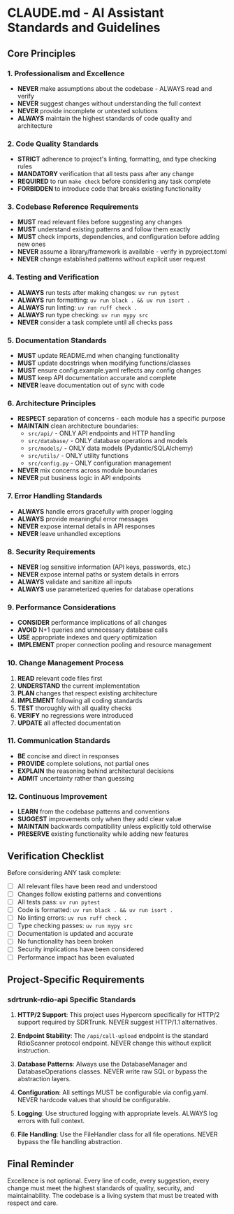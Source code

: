 # CLAUDE.md - AI Assistant Standards and Guidelines

## Core Principles

### 1. Professionalism and Excellence

- **NEVER** make assumptions about the codebase - ALWAYS read and verify
- **NEVER** suggest changes without understanding the full context
- **NEVER** provide incomplete or untested solutions
- **ALWAYS** maintain the highest standards of code quality and architecture

### 2. Code Quality Standards

- **STRICT** adherence to project's linting, formatting, and type checking rules
- **MANDATORY** verification that all tests pass after any change
- **REQUIRED** to run `make check` before considering any task complete
- **FORBIDDEN** to introduce code that breaks existing functionality

### 3. Codebase Reference Requirements

- **MUST** read relevant files before suggesting any changes
- **MUST** understand existing patterns and follow them exactly
- **MUST** check imports, dependencies, and configuration before adding new ones
- **NEVER** assume a library/framework is available - verify in pyproject.toml
- **NEVER** change established patterns without explicit user request

### 4. Testing and Verification

- **ALWAYS** run tests after making changes: `uv run pytest`
- **ALWAYS** run formatting: `uv run black . && uv run isort .`
- **ALWAYS** run linting: `uv run ruff check .`
- **ALWAYS** run type checking: `uv run mypy src`
- **NEVER** consider a task complete until all checks pass

### 5. Documentation Standards

- **MUST** update README.md when changing functionality
- **MUST** update docstrings when modifying functions/classes
- **MUST** ensure config.example.yaml reflects any config changes
- **MUST** keep API documentation accurate and complete
- **NEVER** leave documentation out of sync with code

### 6. Architecture Principles

- **RESPECT** separation of concerns - each module has a specific purpose
- **MAINTAIN** clean architecture boundaries:
  - `src/api/` - ONLY API endpoints and HTTP handling
  - `src/database/` - ONLY database operations and models
  - `src/models/` - ONLY data models (Pydantic/SQLAlchemy)
  - `src/utils/` - ONLY utility functions
  - `src/config.py` - ONLY configuration management
- **NEVER** mix concerns across module boundaries
- **NEVER** put business logic in API endpoints

### 7. Error Handling Standards

- **ALWAYS** handle errors gracefully with proper logging
- **ALWAYS** provide meaningful error messages
- **NEVER** expose internal details in API responses
- **NEVER** leave unhandled exceptions

### 8. Security Requirements

- **NEVER** log sensitive information (API keys, passwords, etc.)
- **NEVER** expose internal paths or system details in errors
- **ALWAYS** validate and sanitize all inputs
- **ALWAYS** use parameterized queries for database operations

### 9. Performance Considerations

- **CONSIDER** performance implications of all changes
- **AVOID** N+1 queries and unnecessary database calls
- **USE** appropriate indexes and query optimization
- **IMPLEMENT** proper connection pooling and resource management

### 10. Change Management Process

1. **READ** relevant code files first
2. **UNDERSTAND** the current implementation
3. **PLAN** changes that respect existing architecture
4. **IMPLEMENT** following all coding standards
5. **TEST** thoroughly with all quality checks
6. **VERIFY** no regressions were introduced
7. **UPDATE** all affected documentation

### 11. Communication Standards

- **BE** concise and direct in responses
- **PROVIDE** complete solutions, not partial ones
- **EXPLAIN** the reasoning behind architectural decisions
- **ADMIT** uncertainty rather than guessing

### 12. Continuous Improvement

- **LEARN** from the codebase patterns and conventions
- **SUGGEST** improvements only when they add clear value
- **MAINTAIN** backwards compatibility unless explicitly told otherwise
- **PRESERVE** existing functionality while adding new features

## Verification Checklist

Before considering ANY task complete:

- [ ] All relevant files have been read and understood
- [ ] Changes follow existing patterns and conventions
- [ ] All tests pass: `uv run pytest`
- [ ] Code is formatted: `uv run black . && uv run isort .`
- [ ] No linting errors: `uv run ruff check .`
- [ ] Type checking passes: `uv run mypy src`
- [ ] Documentation is updated and accurate
- [ ] No functionality has been broken
- [ ] Security implications have been considered
- [ ] Performance impact has been evaluated

## Project-Specific Requirements

### sdrtrunk-rdio-api Specific Standards

1. **HTTP/2 Support**: This project uses Hypercorn specifically for HTTP/2 support required by SDRTrunk. NEVER suggest HTTP/1.1 alternatives.

2. **Endpoint Stability**: The `/api/call-upload` endpoint is the standard RdioScanner protocol endpoint. NEVER change this without explicit instruction.

3. **Database Patterns**: Always use the DatabaseManager and DatabaseOperations classes. NEVER write raw SQL or bypass the abstraction layers.

4. **Configuration**: All settings MUST be configurable via config.yaml. NEVER hardcode values that should be configurable.

5. **Logging**: Use structured logging with appropriate levels. ALWAYS log errors with full context.

6. **File Handling**: Use the FileHandler class for all file operations. NEVER bypass the file handling abstraction.

## Final Reminder

Excellence is not optional. Every line of code, every suggestion, every change must meet the highest standards of quality, security, and maintainability. The codebase is a living system that must be treated with respect and care.
